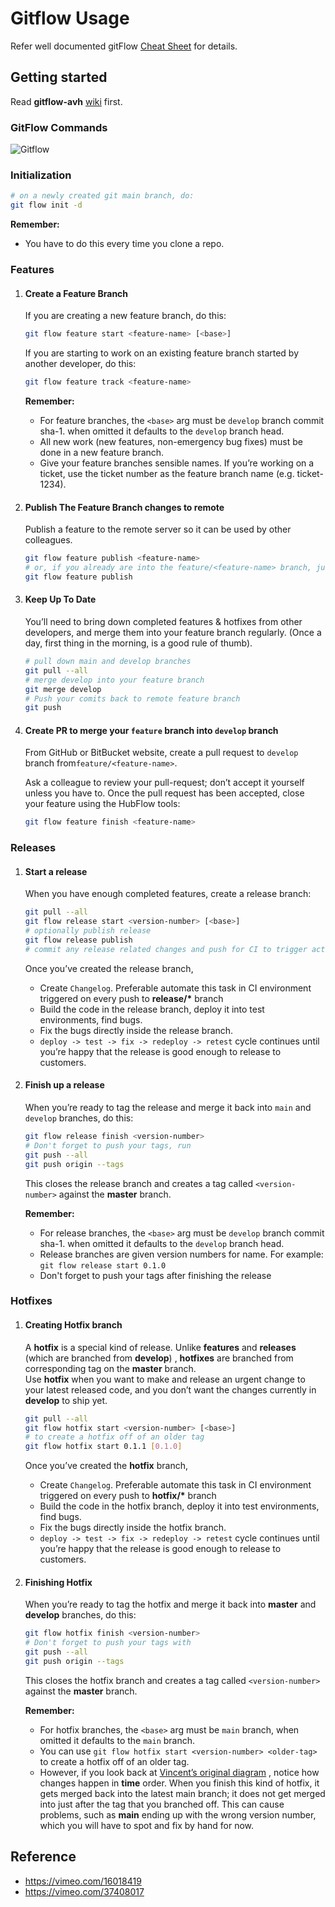 # Gitflow Usage

Refer well documented gitFlow [Cheat Sheet](http://danielkummer.github.io/git-flow-cheatsheet/) for details.

## Getting started

Read  __gitflow-avh__ [wiki](https://github.com/petervanderdoes/gitflow-avh/wiki) first.

### GitFlow Commands

![Gitflow](../images/git-flow-commands.png)

### Initialization

```bash
# on a newly created git main branch, do:
git flow init -d
```

__Remember:__

- You have to do this every time you clone a repo.

### Features

1.  #### Create a Feature Branch

    If you are creating a new feature branch, do this:
    ```bash
    git flow feature start <feature-name> [<base>]
    ```

    If you are starting to work on an existing feature branch started by another developer, do this:
    ```bash
    git flow feature track <feature-name>
    ```

    __Remember:__
    - For feature branches, the `<base>` arg must be `develop` branch commit sha-1. when omitted it defaults to
      the `develop` branch head.
    - All new work (new features, non-emergency bug fixes) must be done in a new feature branch.
    - Give your feature branches sensible names. If you’re working on a ticket, use the ticket number as the feature
      branch name (e.g. ticket-1234).

2. #### Publish The Feature Branch changes to __remote__

   Publish a feature to the remote server so it can be used by other colleagues.
    ```bash
    git flow feature publish <feature-name>
    # or, if you already are into the feature/<feature-name> branch, just issue:
    git flow feature publish
    ```

3. #### Keep Up To Date

   You’ll need to bring down completed features & hotfixes from other developers, and merge them into your feature
   branch regularly. (Once a day, first thing in the morning, is a good rule of thumb).

    ```bash
    # pull down main and develop branches
    git pull --all
    # merge develop into your feature branch
    git merge develop
    # Push your comits back to remote feature branch
    git push
    ```

4. #### Create PR to merge your `feature` branch into `develop` branch

   From GitHub or BitBucket website, create a pull request to `develop` branch from`feature/<feature-name>`.

   Ask a colleague to review your pull-request; don’t accept it yourself unless you have to. Once the pull request has
   been accepted, close your feature using the HubFlow tools:
    ```bash
    git flow feature finish <feature-name>
    ```

### Releases

1. #### Start a release

   When you have enough completed features, create a release branch:
    ```bash
    git pull --all
    git flow release start <version-number> [<base>]
    # optionally publish release
    git flow release publish
    # commit any release related changes and push for CI to trigger actions
   ```

   Once you’ve created the release branch,
    - Create `Changelog`. Preferable automate this task in CI environment triggered on every push to __release/*__
      branch
    - Build the code in the release branch, deploy it into test environments, find bugs.
    - Fix the bugs directly inside the release branch.
    - `deploy -> test -> fix -> redeploy -> retest` cycle continues until you’re happy that the release is good enough
      to release to customers.


2. #### Finish up a release

   When you’re ready to tag the release and merge it back into `main` and `develop` branches, do this:
    ```bash
    git flow release finish <version-number>
    # Don't forget to push your tags, run
    git push --all
    git push origin --tags
    ```
   This closes the release branch and creates a tag called `<version-number>` against the __master__ branch.

   __Remember:__
    - For release branches, the `<base>` arg must be `develop` branch commit sha-1. when omitted it defaults to
      the `develop` branch head.
    - Release branches are given version numbers for name. For example:  `git flow release start 0.1.0`
    - Don't forget to push your tags after finishing the release

### Hotfixes

1. #### Creating Hotfix branch

   A __hotfix__ is a special kind of release. Unlike __features__ and __releases__ (which are branched from __develop__)
   , __hotfixes__ are branched from corresponding tag on the __master__ branch.<br/>
   Use __hotfix__  when you want to make and release an urgent change to your latest released code, and you don’t want
   the changes currently in __develop__ to ship yet.

    ```bash
    git pull --all
    git flow hotfix start <version-number> [<base>]
    # to create a hotfix off of an older tag
    git flow hotfix start 0.1.1 [0.1.0]
   ```

   Once you’ve created the __hotfix__ branch,
    - Create `Changelog`. Preferable automate this task in CI environment triggered on every push to __hotfix/*__ branch
    - Build the code in the hotfix branch, deploy it into test environments, find bugs.
    - Fix the bugs directly inside the hotfix branch.
    - `deploy -> test -> fix -> redeploy -> retest` cycle continues until you’re happy that the release is good enough
      to release to customers.

2. #### Finishing Hotfix

   When you’re ready to tag the hotfix and merge it back into __master__ and __develop__ branches, do this:
    ```bash
    git flow hotfix finish <version-number>
    # Don't forget to push your tags with
    git push --all
    git push origin --tags
    ```
   This closes the hotfix branch and creates a tag called `<version-number>` against the __master__ branch.

   __Remember:__
    - For hotfix branches, the `<base>` arg must be `main` branch, when omitted it defaults to the  `main` branch.
    - You can use `git flow hotfix start <version-number> <older-tag>` to create a hotfix off of an older tag.
    - However, if you look back at [Vincent’s original diagram](http://nvie.com/posts/a-successful-git-branching-model/)
      , notice how changes happen in __time__ order. When you finish this kind of hotfix, it gets merged back into the
      latest main branch; it does not get merged into just after the tag that you branched off. This can cause
      problems, such as __main__ ending up with the wrong version number, which you will have to spot and fix by hand
      for now.

## Reference

- https://vimeo.com/16018419
- https://vimeo.com/37408017
